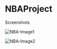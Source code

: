 # NBAProject

Screenshots

![NBA-Image1](https://github.com/FarukA1/NBAProject/assets/69962049/1cd5a0cd-604b-466c-9938-664127dad41c)


![NBA-Image2](https://github.com/FarukA1/NBAProject/assets/69962049/6541fb9c-215f-485b-a247-6a34cddf4bf8)
